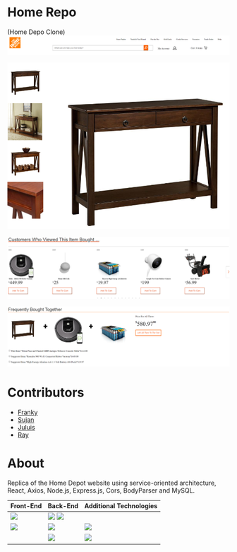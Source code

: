 
# Home Repo
(Home Depo Clone)
![](ImageCarousel/Navbatr.png)

![](ImageCarousel/Image%20Viewer.png)

![](ImageCarousel/Image%20carousel.png)


![](ImageCarousel/Freq%20Bought%20together.png)


  
# Contributors
* [Franky](https://github.com/fleyva251)
* [Sujan](https://github.com/morning0wl)
* [Juluis](https://github.com/Fryguy24)
* [Ray](https://github.com/RayDunningII)

# About 
Replica of the Home Depot website using service-oriented architecture, React, Axios, Node.js, Express.js, Cors, BodyParser and MySQL.



| Front-End  | Back-End |  Additional Technologies  |
| ------------- | ------------- | -------------     |
| ![](https://camo.githubusercontent.com/70f922cbc41ea69b62cd08549e13684e34382c97/68747470733a2f2f75706c6f61642e77696b696d656469612e6f72672f77696b6970656469612f636f6d6d6f6e732f7468756d622f612f61372f52656163742d69636f6e2e7376672f3132383070782d52656163742d69636f6e2e7376672e706e67)         | ![](UI%20Pictures/mongo%20db%20pic.png)      ![](https://upload.wikimedia.org/wikipedia/en/thumb/6/62/MySQL.svg/1200px-MySQL.svg.png)            |
| ![](UI%20Pictures/react%20router%20pic.png)  | ![](https://camo.githubusercontent.com/e34da2e8843d492d1b021fb733a9825912e1cb65/68747470733a2f2f627574746572636d732e636f6d2f7374617469632f696d616765732f746563685f62616e6e6572732f457870726573734a532e706e67)      | ![](UI%20Pictures/Travis%20CI%20pic.jpg)          |
|               | ![](UI%20Pictures/node%20js%20pic.png)       | ![](UI%20Pictures/mocha%20pic.png)             |
